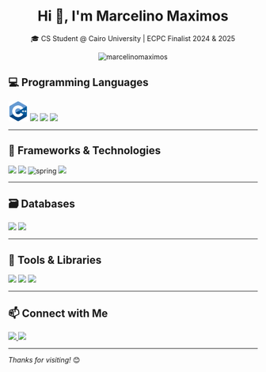 <h1 align="center">Hi 👋, I'm Marcelino Maximos</h1>
<p align="center">
  🎓 CS Student @ Cairo University | ECPC Finalist 2024 & 2025
</p>

<p align="center">
  <img src="https://komarev.com/ghpvc/?username=Marcelino-10&label=Profile%20views&color=0e75b6&style=flat" alt="marcelinomaximos" />
</p>

## 💻 Programming Languages

<p>
<img src="https://raw.githubusercontent.com/devicons/devicon/master/icons/cplusplus/cplusplus-original.svg" alt="cplusplus" width="40" height="40" style="max-width: 100%;">
  <img src="https://skillicons.dev/icons?i=java" height="30"/>
  <img src="https://skillicons.dev/icons?i=js" height="30"/>
  <img src="https://skillicons.dev/icons?i=python" height="30"/>
</p>

---

## 🚀 Frameworks & Technologies

<p>
  <img src="https://skillicons.dev/icons?i=react" height="30"/>
  <img src="https://skillicons.dev/icons?i=nodejs" height="30"/>
<img src="https://camo.githubusercontent.com/53f0f04650bfc2aef2ec4fd578d1fca0ef7ecafe5a802eea6b8ee597cad9f936/68747470733a2f2f7777772e766563746f726c6f676f2e7a6f6e652f6c6f676f732f737072696e67696f2f737072696e67696f2d69636f6e2e737667" alt="spring" width="40" height="40" data-canonical-src="https://www.vectorlogo.zone/logos/springio/springio-icon.svg" style="max-width: 100%;">  <img src="https://skillicons.dev/icons?i=django" height="30"/>
</p>

---

## 🗃️ Databases

<p>
  <img src="https://skillicons.dev/icons?i=mongodb" height="30"/>
  <img src="https://skillicons.dev/icons?i=postgres" height="30"/>
</p>

---

## 🧰 Tools & Libraries

<p>
  <img src="https://skillicons.dev/icons?i=git" height="30"/>
  <img src="https://skillicons.dev/icons?i=redux" height="30"/>
  <img src="https://skillicons.dev/icons?i=jwt" height="30"/>
</p>

---

## 📫 Connect with Me

<p>
  <a href="https://www.linkedin.com/in/marcelino-maximos/" target="_blank">
    <img src="https://skillicons.dev/icons?i=linkedin" height="30"/>
  </a>
  <a href="mailto:marcelinoebied@gmail.com">
    <img src="https://skillicons.dev/icons?i=gmail" height="30"/>
  </a>
</p>

---

_Thanks for visiting!_ 😊

